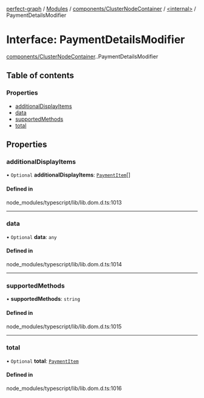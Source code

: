 [perfect-graph](../README.md) / [Modules](../modules.md) / [components/ClusterNodeContainer](../modules/components_ClusterNodeContainer.md) / [<internal\>](../modules/components_ClusterNodeContainer._internal_.md) / PaymentDetailsModifier

# Interface: PaymentDetailsModifier

[components/ClusterNodeContainer](../modules/components_ClusterNodeContainer.md).[<internal>](../modules/components_ClusterNodeContainer._internal_.md).PaymentDetailsModifier

## Table of contents

### Properties

- [additionalDisplayItems](components_ClusterNodeContainer._internal_.PaymentDetailsModifier.md#additionaldisplayitems)
- [data](components_ClusterNodeContainer._internal_.PaymentDetailsModifier.md#data)
- [supportedMethods](components_ClusterNodeContainer._internal_.PaymentDetailsModifier.md#supportedmethods)
- [total](components_ClusterNodeContainer._internal_.PaymentDetailsModifier.md#total)

## Properties

### additionalDisplayItems

• `Optional` **additionalDisplayItems**: [`PaymentItem`](components_ClusterNodeContainer._internal_.PaymentItem.md)[]

#### Defined in

node_modules/typescript/lib/lib.dom.d.ts:1013

___

### data

• `Optional` **data**: `any`

#### Defined in

node_modules/typescript/lib/lib.dom.d.ts:1014

___

### supportedMethods

• **supportedMethods**: `string`

#### Defined in

node_modules/typescript/lib/lib.dom.d.ts:1015

___

### total

• `Optional` **total**: [`PaymentItem`](components_ClusterNodeContainer._internal_.PaymentItem.md)

#### Defined in

node_modules/typescript/lib/lib.dom.d.ts:1016
